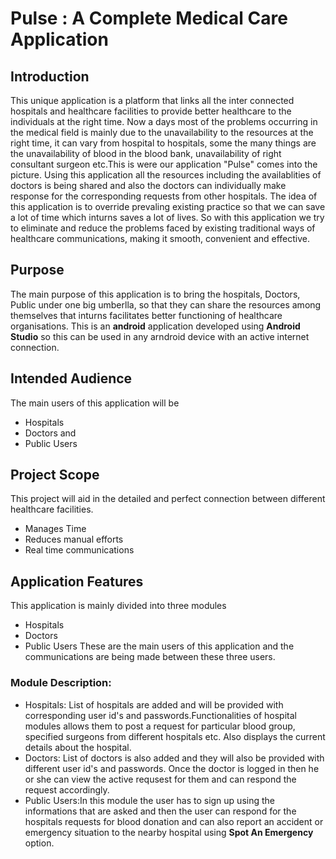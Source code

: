 # Pulse : A Complete Medical Care Application
## Introduction
This unique application is a platform that links all the inter connected hospitals and healthcare facilities to provide better 
healthcare to the individuals at the right time. Now a days most of the problems occurring in the medical field is mainly due to 
the unavailability to the resources at the right time, it can vary from hospital to hospitals, some the many things are the 
unavailability of blood in the blood bank, unavailability of right consultant surgeon etc.This is were our application "Pulse" 
comes into the picture. Using this application all the resources including the availablities of doctors is being shared and 
also the doctors can individually make response for the corresponding requests from other hospitals. The idea of this application
is to override prevaling existing practice so that we can save a lot of time which inturns  saves a lot of lives.
So with this application we try to eliminate and reduce the problems faced by existing traditional ways of healthcare communications,
making it smooth, convenient and effective.

## Purpose
The main purpose of this application is to bring the hospitals, Doctors, Public under one big umberlla, so that they can share the
resources among themselves that inturns facilitates better functioning of healthcare organisations. This is an **android** application 
developed using **Android Studio** so this can be used in any arndroid device with an active internet connection.

## Intended Audience
The main users of this application will be
* Hospitals
* Doctors and 
* Public Users

## Project Scope
This project will aid in the detailed and perfect connection between different healthcare facilities.
* Manages Time
* Reduces manual efforts
* Real time communications

## Application Features
This application is mainly divided into three modules
* Hospitals
* Doctors
* Public Users
These are the main users of this application and the communications are being made between these three users.

### Module Description:
* Hospitals: List of hospitals are added and will be provided with corresponding user id's and passwords.Functionalities of hospital modules
 allows them to post a request for particular blood group, specified surgeons from different hospitals etc. Also displays the current details
 about the hospital.
* Doctors: List of doctors is also added and they will also be provided with different user id's and passwords. Once the doctor is logged in
  then he or she can view the active requsest for them and can respond the request accordingly.
* Public Users:In this module the user has to sign up using the informations that are asked and then the user can respond for the hospitals requests
  for blood donation and can also report an accident or emergency situation to the nearby hospital using **Spot An Emergency** option.


